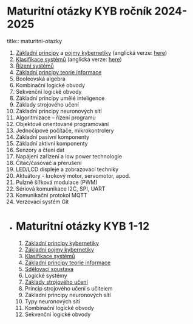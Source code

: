 # Maturitní otázky KYB ročník 2024-2025
title:: maturitni-otazky

1. [Základní principy](./chapters/zakladni_principy.md) a [pojmy kybernetiky](./chapters/systems_CZ.md) (anglická verze: [here](./chapters/systems.md))
2. [Klasifikace systémů](./chapters/systems_CZ.md) (anglická verze: [here](./chapters/systems.md))
3. [Řízení systémů](./chapters/PID_regulator.md)
4. [Základní principy teorie informace](./chapters/information_theory.md)
5. Booleovská algebra
6. Kombinační logické obvody
7. Sekvenční logické obvody
8. Základní principy umělé inteligence
9. Základy strojového učení
10. Základní principy neuronových sítí
11. Algoritmizace – řízení programu
12. Objektově orientované programování
13. Jednočipové počítače, mikrokontrolery
14. Základní pasivní komponenty
15. Základní aktivní komponenty
16. Senzory a čtení dat
17. Napájení zařízení a low power technologie
18. Čítač/časovač a přerušení
19. LED/LCD displeje a zobrazovací techniky
20. Aktuátory - krokový motor, servomotor, apod.
21. Pulzně šířková modulace (PWM)
22. Sériová komunikace I2C, SPI, UART
23. Komunikační protokol MQTT
24. Verzovací systém Git
- # Maturitní otázky KYB 1-12
  
  1. [Základní principy kybernetiky](./zakladni_principy.md)
  2. [Základní pojmy kybernetiky](./zakladni_pojmy.md)
  3. [Klasifikace systémů](./klasifikace_systemu.md)
  4. [Základní principy teorie informace](./teorie_informace.md)
  5. [Sdělovací soustava](./teorie_informace.md)
  6. Logické systémy
  7. [Základy strojového učení](./stro¨jove_uceni.md)
  8. Princip strojového učení s učitelem
  9. Základní principy neuronových sítí
  10. Typy neuronových sítí
  11. Kombinační logické obvody
  12. Sekvenční logické obvody